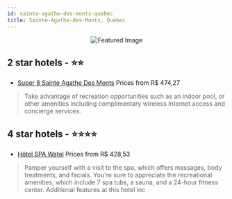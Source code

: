 ```yaml
---
id: sainte-agathe-des-monts-quebec
title: Sainte-Agathe-des-Monts, Quebec
---
```


<center><img src="https://i.travelapi.com/hotels/2000000/1510000/1507600/1507595/f918ea98_z.jpg" alt="Featured Image" /></center>


##  2 star hotels - ⭐️⭐️

-    [Super 8 Sainte Agathe Des Monts](https://us.hurb.com/hotels/sainte-agathe-des-monts/super-8-sainte-agathe-des-monts-JNP-JP813938?cmp=18055) Prices from R$ 474,27
   > Take advantage of recreation opportunities such as an indoor pool, or other amenities including complimentary wireless Internet access and concierge services.

##  4 star hotels - ⭐️⭐️⭐️⭐️

-    [Hôtel SPA Watel](https://us.hurb.com/hotels/sainte-agathe-des-monts/hotel-spa-watel-JNP-JP140345?cmp=18055) Prices from R$ 428,53
   > Pamper yourself with a visit to the spa, which offers massages, body treatments, and facials. You're sure to appreciate the recreational amenities, which include 7 spa tubs, a sauna, and a 24-hour fitness center. Additional features at this hotel inc
